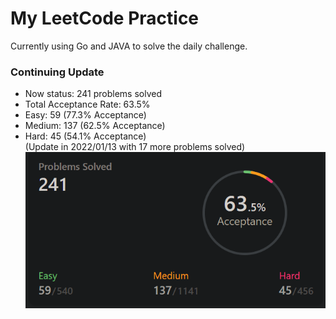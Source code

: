 # My LeetCode Practice

Currently using Go and JAVA to solve the daily challenge.
### Continuing Update 
 * Now status: 241 problems solved
 * Total Acceptance Rate: 63.5%
 * Easy: 59 (77.3% Acceptance)
 * Medium: 137 (62.5% Acceptance)
 * Hard: 45 (54.1% Acceptance)  
(Update in 2022/01/13 with 17 more problems solved)  
![Git](./fig/leetcodestatus.png)  